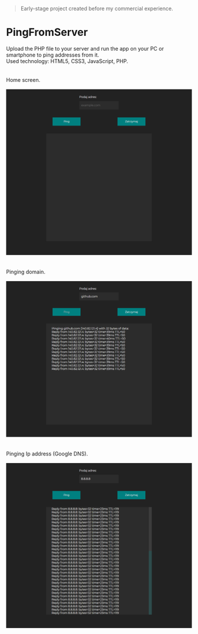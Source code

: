 > Early-stage project created before my commercial experience.
# PingFromServer
Upload the PHP file to your server and run the app on your PC or smartphone to ping addresses from it.
<br />
Used technology: HTML5, CSS3, JavaScript, PHP.
<br />
<br />
<br />
Home screen.
<br />
<br />
![ping2](screenshots/ping2.png)
<br />
<br />
<br />
Pinging domain.
<br />
<br />
![ping1](screenshots/ping1.png)
<br />
<br />
<br />
Pinging Ip address (Google DNS).
<br />
<br />
![ping3](screenshots/ping3.png)
